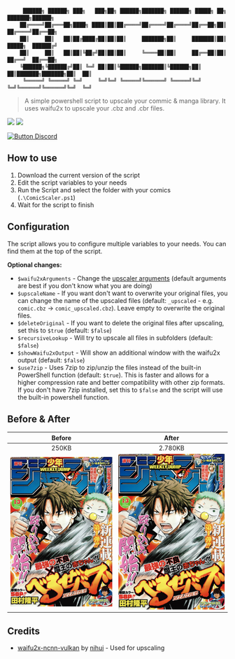 ```
     ██████╗ ██████╗ ███╗   ███╗██╗ ██████╗███████╗ ██████╗ █████╗ ██╗     ███████╗██████╗ 
    ██╔════╝██╔═══██╗████╗ ████║██║██╔════╝██╔════╝██╔════╝██╔══██╗██║     ██╔════╝██╔══██╗
    ██║     ██║   ██║██╔████╔██║██║██║     ███████╗██║     ███████║██║     █████╗  ██████╔╝
    ██║     ██║   ██║██║╚██╔╝██║██║██║     ╚════██║██║     ██╔══██║██║     ██╔══╝  ██╔══██╗
    ╚██████╗╚██████╔╝██║ ╚═╝ ██║██║╚██████╗███████║╚██████╗██║  ██║███████╗███████╗██║  ██║
     ╚═════╝ ╚═════╝ ╚═╝     ╚═╝╚═╝ ╚═════╝╚══════╝ ╚═════╝╚═╝  ╚═╝╚══════╝╚══════╝╚═╝  ╚═╝
```

> A simple powershell script to upscale your commic & manga library. It uses waifu2x to upscale your .cbz and .cbr files.

![](https://img.shields.io/github/stars/Rabenherz112/ComicScaler?color=yellow&style=plastic&label=Stars) ![](https://img.shields.io/discord/728735370560143360?color=5460e6&label=Discord&style=plastic)

[![Button Discord]][Link2]
<!----------------------------------------------------------------------------->
[Link2]: # 'https://discord.gg/ySk5eYrrjG'
<!---------------------------------[ Buttons ]--------------------------------->
[Button Discord]: https://img.shields.io/badge/Join_Discord-7289da?style=for-the-badge

## How to use

1. Download the current version of the script
2. Edit the script variables to your needs
3. Run the Script and select the folder with your comics (`.\ComicScaler.ps1`)
4. Wait for the script to finish

## Configuration

The script allows you to configure multiple variables to your needs. You can find them at the top of the script.

**Optional changes:**

- `$waifu2xArguments` - Change the [upscaler arguments](https://github.com/nihui/waifu2x-ncnn-vulkan#usages) (default arguments are best if you don't know what you are doing)
- `$upscaleName` - If you want don't want to overwrite your original files, you can change the name of the upscaled files (default: `_upscaled` - e.g. `comic.cbz` -> `comic_upscaled.cbz`). Leave empty to overwrite the original files.
- `$deleteOriginal` - If you want to delete the original files after upscaling, set this to `$true` (default: `$false`)
- `$recursiveLookup` - Will try to upscale all files in subfolders (default: `$false`)
- `$showWaifu2xOutput` - Will show an additional window with the waifu2x output (default: `$false`)
- `$use7zip` - Uses 7zip to zip/unzip the files instead of the built-in PowerShell function (default: `$true`). This is faster and allows for a higher compression rate and better compatibility with other zip formats. If you don't have 7zip installed, set this to `$false` and the script will use the built-in powershell function.

## Before & After

| Before | After |
| :----: | :---: |
| 250KB | 2.780KB |
| ![](/assets/normal.jpg) | ![](/assets/upscaled.jpg) |

## Credits

- [waifu2x-ncnn-vulkan](https://github.com/nihui/waifu2x-ncnn-vulkan) by [nihui](https://github.com/nihui) - Used for upscaling